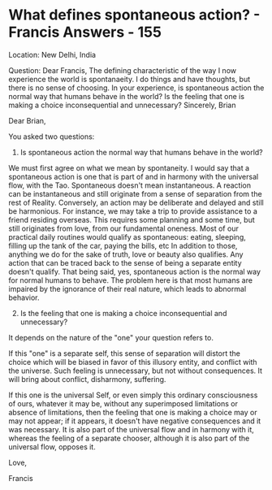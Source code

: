 # What defines spontaneous action? - Francis Answers - 155

Location: New Delhi, India 

Question: Dear Francis, The defining characteristic of the way I now experience the world is spontanaeity. I do things and have thoughts, but there is no sense of choosing. In your experience, is spontaneous action the normal way that humans behave in the world? Is the feeling that one is making a choice inconsequential and unnecessary? Sincerely, Brian

Dear Brian,

You asked two questions:

1. Is spontaneous action the normal way that humans behave in the world?

We must first agree on what we mean by spontaneity. I would say that a spontaneous action is one that is part of and in harmony with the universal flow, with the Tao. Spontaneous doesn't mean instantaneous. A reaction can be instantaneous and still originate from a sense of separation from the rest of Reality. Conversely, an action may be deliberate and delayed and still be harmonious. For instance, we may take a trip to provide assistance to a friend residing overseas. This requires some planning and some time, but still originates from love, from our fundamental oneness. Most of our practical daily routines would qualify as spontaneous: eating, sleeping, filling up the tank of the car, paying the bills, etc In addition to those, anything we do for the sake of truth, love or beauty also qualifies. Any action that can be traced back to the sense of being a separate entity doesn't qualify. That being said, yes, spontaneous action is the normal way for normal humans to behave. The problem here is that most humans are impaired by the ignorance of their real nature, which leads to abnormal behavior.

2. Is the feeling that one is making a choice inconsequential and unnecessary?

It depends on the nature of the "one" your question refers to.  

If this "one" is a separate self, this sense of separation will distort the choice which will be biased in favor of this illusory entity, and conflict with the universe. Such feeling is unnecessary, but not without consequences. It will bring about conflict, disharmony, suffering.

If this one is the universal Self, or even simply this ordinary consciousness of ours, whatever it may be, without any superimposed limitations or absence of limitations, then the feeling that one is making a choice may or may not appear; if it appears, it doesn't have negative consequences and it was necessary. It is also part of the universal flow and in harmony with it, whereas the feeling of a separate chooser, although it is also part of the universal flow, opposes it.

Love,

Francis

